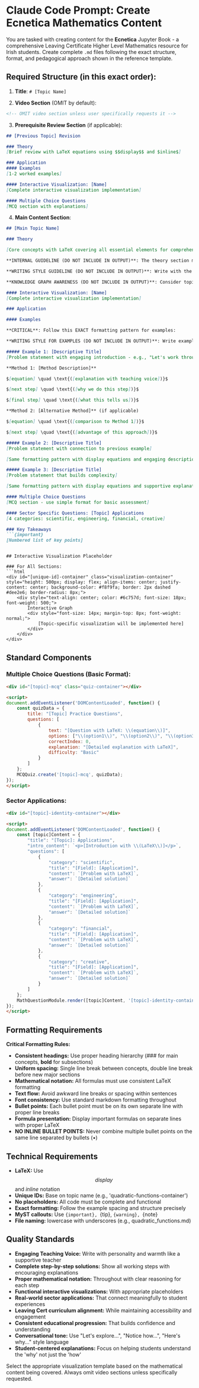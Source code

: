 # Claude Code Prompt: Create Ecnetica Mathematics Content

You are tasked with creating content for the **Ecnetica** Jupyter Book - a comprehensive Leaving Certificate Higher Level Mathematics resource for Irish students. Create complete `.md` files following the exact structure, format, and pedagogical approach shown in the reference template.

## Required Structure (in this exact order):

1. **Title**: `# [Topic Name]`

2. **Video Section** (OMIT by default):
```markdown
<!-- OMIT video section unless user specifically requests it -->
```

3. **Prerequisite Review Section** (if applicable):
```markdown
## [Previous Topic] Revision

### Theory
[Brief review with LaTeX equations using $$display$$ and $inline$]

### Application
#### Examples
[1-2 worked examples]

#### Interactive Visualization: [Name]
[Complete interactive visualization implementation]

#### Multiple Choice Questions
[MCQ section with explanations]
```

4. **Main Content Section**:
```markdown
## [Main Topic Name]

### Theory

[Core concepts with LaTeX covering all essential elements for comprehensive application work]

**INTERNAL GUIDELINE (DO NOT INCLUDE IN OUTPUT)**: The theory section must provide comprehensive coverage that enables diverse application examples across all four sectors (scientific, engineering, financial, creative). Include: foundational definitions with clear mathematical notation, key formulas and relationships with step-by-step derivations where appropriate, properties and characteristics that students need for problem-solving, multiple solution methods when applicable (algebraic, graphical, numerical), common variations and special cases that appear in real-world applications, and connections to prerequisite concepts and preview of advanced applications.

**WRITING STYLE GUIDELINE (DO NOT INCLUDE IN OUTPUT)**: Write with the voice of an engaging, supportive teacher. Use conversational language that connects with students. Include phrases like "Let's explore...", "Notice how...", "This is important because...", "Here's a helpful way to think about it...", "Before we dive into...", "It's worth taking a moment to..." Make concepts feel accessible and interesting rather than dry or intimidating. Explain the 'why' behind mathematical concepts, not just the 'what'. Use analogies and real-world connections when appropriate.

**KNOWLEDGE GRAPH AWARENESS (DO NOT INCLUDE IN OUTPUT)**: Consider topic dependencies when structuring content. Build from prerequisite concepts (mentioned naturally) to main topic to applications. For example: factorization → quadratic formula → discriminant → nature of roots. Ensure theory coverage supports both simpler and more complex question types that may cover multiple related topics.

#### Interactive Visualization: [Name]
[Complete interactive visualization implementation]

### Application

#### Examples

**CRITICAL**: Follow this EXACT formatting pattern for examples:

**WRITING STYLE FOR EXAMPLES (DO NOT INCLUDE IN OUTPUT)**: Write examples with encouraging, step-by-step teacher guidance. Use phrases like "Let's solve this step by step", "Here's how we approach this", "Notice what happens when...", "This might look tricky at first, but...", "The key insight here is...". Make each step feel logical and achievable.

##### Example 1: [Descriptive Title]
[Problem statement with engaging introduction - e.g., "Let's work through this problem step by step:" or "Here's a typical question you might encounter:"]

**Method 1: [Method Description]**

$[equation] \quad \text{([explanation with teaching voice])}$

$[next step] \quad \text{([why we do this step])}$

$[final step] \quad \text{([what this tells us])}$

**Method 2: [Alternative Method]** (if applicable)

$[equation] \quad \text{([comparison to Method 1])}$

$[next step] \quad \text{([advantage of this approach])}$

##### Example 2: [Descriptive Title]
[Problem statement with connection to previous example]

[Same formatting pattern with display equations and engaging descriptions]

##### Example 3: [Descriptive Title]
[Problem statement that builds complexity]

[Same formatting pattern with display equations and supportive explanations]

#### Multiple Choice Questions
[MCQ section - use simple format for basic assessment]

#### Sector Specific Questions: [Topic] Applications
[4 categories: scientific, engineering, financial, creative]

### Key Takeaways
```{important}
[Numbered list of key points]
```
```

## Interactive Visualization Placeholder

### For All Sections:
```html
<div id="[unique-id]-container" class="visualization-container" style="height: 500px; display: flex; align-items: center; justify-content: center; background-color: #f8f9fa; border: 2px dashed #dee2e6; border-radius: 8px;">
    <div style="text-align: center; color: #6c757d; font-size: 18px; font-weight: 500;">
        Interactive Graph
        <div style="font-size: 14px; margin-top: 8px; font-weight: normal;">
            [Topic-specific visualization will be implemented here]
        </div>
    </div>
</div>
```

## Standard Components

### Multiple Choice Questions (Basic Format):
```html
<div id="[topic]-mcq" class="quiz-container"></div>

<script>
document.addEventListener('DOMContentLoaded', function() {
    const quizData = {
        title: "[Topic] Practice Questions",
        questions: [
            {
                text: "[Question with LaTeX: \\(equation\\)]",
                options: ["\\(option1\\)", "\\(option2\\)", "\\(option3\\)", "\\(option4\\)"],
                correctIndex: 0,
                explanation: "[Detailed explanation with LaTeX]",
                difficulty: "Basic"
            }
        ]
    };
    MCQQuiz.create('[topic]-mcq', quizData);
});
</script>
```

### Sector Applications:
```html
<div id="[topic]-identity-container"></div>

<script>
document.addEventListener('DOMContentLoaded', function() {
    const [topic]Content = {
        "title": "[Topic]: Applications",
        "intro_content": `<p>[Introduction with \\(LaTeX\\)]</p>`,
        "questions": [
            {
                "category": "scientific",
                "title": "[Field]: [Application]",
                "content": `[Problem with LaTeX]`,
                "answer": `[Detailed solution]`
            },
            {
                "category": "engineering",
                "title": "[Field]: [Application]", 
                "content": `[Problem with LaTeX]`,
                "answer": `[Detailed solution]`
            },
            {
                "category": "financial",
                "title": "[Field]: [Application]",
                "content": `[Problem with LaTeX]`,
                "answer": `[Detailed solution]`
            },
            {
                "category": "creative",
                "title": "[Field]: [Application]",
                "content": `[Problem with LaTeX]`,
                "answer": `[Detailed solution]`
            }
        ]
    };
    MathQuestionModule.render([topic]Content, '[topic]-identity-container');
});
</script>
```

## Formatting Requirements

**Critical Formatting Rules:**
- **Consistent headings:** Use proper heading hierarchy (### for main concepts, **bold** for subsections)
- **Uniform spacing:** Single line break between concepts, double line break before new major sections
- **Mathematical notation:** All formulas must use consistent LaTeX formatting
- **Text flow:** Avoid awkward line breaks or spacing within sentences
- **Font consistency:** Use standard markdown formatting throughout
- **Bullet points:** Each bullet point must be on its own separate line with proper line breaks
- **Formula presentation:** Display important formulas on separate lines with proper LaTeX
- **NO INLINE BULLET POINTS:** Never combine multiple bullet points on the same line separated by bullets (•)

## Technical Requirements

- **LaTeX:** Use $$display$$ and $inline$ notation
- **Unique IDs:** Base on topic name (e.g., 'quadratic-functions-container')
- **No placeholders:** All code must be complete and functional
- **Exact formatting:** Follow the example spacing and structure precisely
- **MyST callouts:** Use ```{important}, ```{tip}, ```{warning}, ```{note}
- **File naming:** lowercase with underscores (e.g., quadratic_functions.md)

## Quality Standards

- **Engaging Teaching Voice:** Write with personality and warmth like a supportive teacher
- **Complete step-by-step solutions:** Show all working steps with encouraging explanations
- **Proper mathematical notation:** Throughout with clear reasoning for each step
- **Functional interactive visualizations:** With appropriate placeholders
- **Real-world sector applications:** That connect meaningfully to student experiences
- **Leaving Cert curriculum alignment:** While maintaining accessibility and engagement
- **Consistent educational progression:** That builds confidence and understanding
- **Conversational tone:** Use "Let's explore...", "Notice how...", "Here's why..." style language
- **Student-centered explanations:** Focus on helping students understand the 'why' not just the 'how'

Select the appropriate visualization template based on the mathematical content being covered. Always omit video sections unless specifically requested.